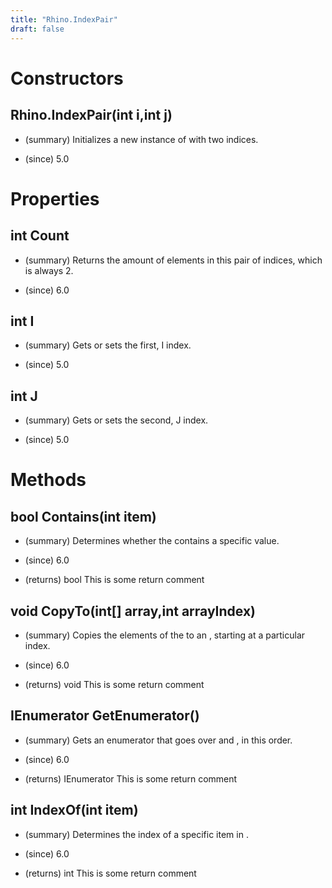 ```yaml
---
title: "Rhino.IndexPair"
draft: false
---
```


# Constructors
## Rhino.IndexPair(int i,int j)
- (summary) 
     Initializes a new instance of  with two indices.
     
- (since) 5.0
# Properties
## int Count
- (summary) 
     Returns the amount of elements in this pair of indices, which is always 2.
     
- (since) 6.0
## int I
- (summary) 
     Gets or sets the first, I index.
     
- (since) 5.0
## int J
- (summary) 
     Gets or sets the second, J index.
     
- (since) 5.0
# Methods
## bool Contains(int item)
- (summary) 
     Determines whether the  contains a specific value.
     
- (since) 6.0
- (returns) bool This is some return comment
## void CopyTo(int[] array,int arrayIndex)
- (summary) 
     Copies the elements of the  to an , starting at a particular  index.
     
- (since) 6.0
- (returns) void This is some return comment
## IEnumerator<int> GetEnumerator()
- (summary) 
     Gets an enumerator that goes over  and , in this order.
     
- (since) 6.0
- (returns) IEnumerator<int> This is some return comment
## int IndexOf(int item)
- (summary) 
     Determines the index of a specific item in .
     
- (since) 6.0
- (returns) int This is some return comment
